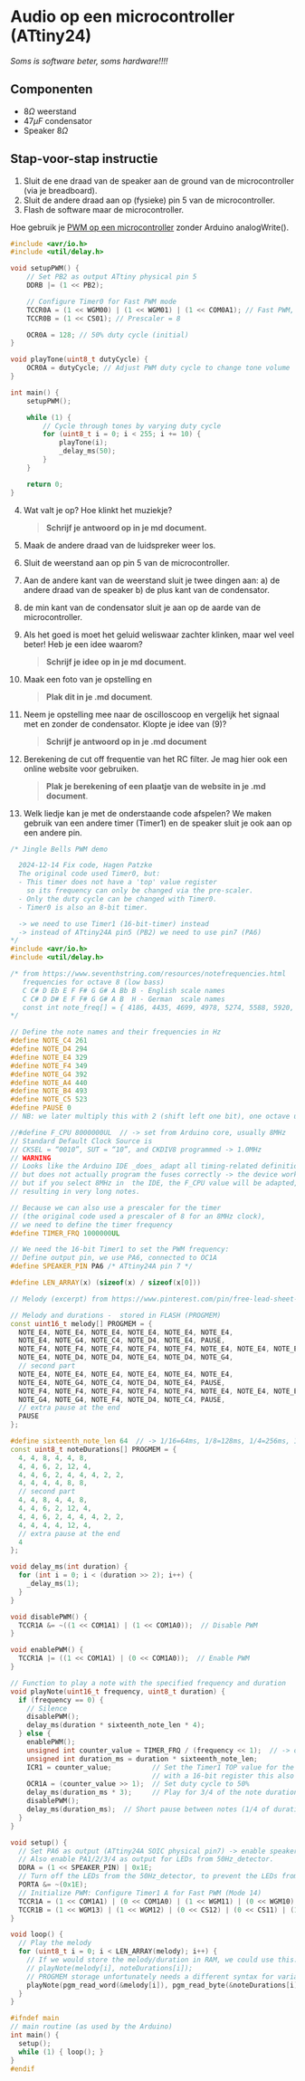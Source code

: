 # Audio op een microcontroller (ATtiny24)

_Soms is software beter, soms hardware!!!!_

## Componenten

- $8 {\Omega}$ weerstand
- $47 {\mu}F$ condensator
- Speaker $8 {\Omega}$

## Stap-voor-stap instructie

1) Sluit de ene draad van de speaker aan de ground van de microcontroller (via je breadboard). 
2) Sluit de andere draad aan op (fysieke) pin 5 van de microcontroller.
3) Flash de software maar de microcontroller. 

Hoe gebruik je [PWM op een microcontroller](https://www.hackster.io/bearislive/enable-pwm-on-an-attiny-by-programming-its-registers-565948) zonder Arduino analogWrite().

```c++
#include <avr/io.h>
#include <util/delay.h>

void setupPWM() {
    // Set PB2 as output ATtiny physical pin 5
    DDRB |= (1 << PB2);

    // Configure Timer0 for Fast PWM mode
    TCCR0A = (1 << WGM00) | (1 << WGM01) | (1 << COM0A1); // Fast PWM, non-inverting
    TCCR0B = (1 << CS01); // Prescaler = 8

    OCR0A = 128; // 50% duty cycle (initial)
}

void playTone(uint8_t dutyCycle) {
    OCR0A = dutyCycle; // Adjust PWM duty cycle to change tone volume
}

int main() {
    setupPWM();

    while (1) {
        // Cycle through tones by varying duty cycle
        for (uint8_t i = 0; i < 255; i += 10) {
            playTone(i);
            _delay_ms(50);
        }
    }

    return 0;
}

```

4) Wat valt je op? Hoe klinkt het muziekje? 

   > __Schrijf je antwoord op in je md document.__

5) Maak de andere draad van de luidspreker weer los. 
6) Sluit de weerstand aan op pin 5 van de microcontroller.
7) Aan de andere kant van de weerstand sluit je twee dingen aan: a) de andere draad van de speaker b) de plus kant van de condensator. 
8) de min kant van de condensator sluit je aan op de aarde van de microcontroller.
9) Als het goed is moet het geluid weliswaar zachter klinken, maar wel veel beter! Heb je een idee waarom? 

   > __Schrijf je idee op in je md document.__

10) Maak een foto van je opstelling en 

    > __Plak dit in je .md document__.

11) Neem je opstelling mee naar de oscilloscoop en vergelijk het signaal met en zonder de condensator. Klopte je idee van (9)?

    > __Schrijf je antwoord op in je .md document__

12) Berekening de cut off frequentie van het RC filter. Je mag hier ook een online website voor gebruiken. 

    > __Plak je berekening of een plaatje van de website in je .md document__.

13) Welk liedje kan je met de onderstaande code afspelen? We maken gebruik van een andere timer (Timer1) en de speaker sluit je ook aan op een andere pin.

```c++
/* Jingle Bells PWM demo

  2024-12-14 Fix code, Hagen Patzke
  The original code used Timer0, but:
  - This timer does not have a 'top' value register
    so its frequency can only be changed via the pre-scaler.
  - Only the duty cycle can be changed with Timer0.
  - Timer0 is also an 8-bit timer.

  -> we need to use Timer1 (16-bit-timer) instead
  -> instead of ATtiny24A pin5 (PB2) we need to use pin7 (PA6)
*/
#include <avr/io.h>
#include <util/delay.h>

/* from https://www.seventhstring.com/resources/notefrequencies.html
   frequencies for octave 8 (low bass)
   C C# D Eb E F F# G G# A Bb B - English scale names
   C C# D D# E F F# G G# A B  H - German  scale names
   const int note_freq[] = { 4186, 4435, 4699, 4978, 5274, 5588, 5920, 6272, 6645, 7040, 7459, 7902 };
*/

// Define the note names and their frequencies in Hz
#define NOTE_C4 261
#define NOTE_D4 294
#define NOTE_E4 329
#define NOTE_F4 349
#define NOTE_G4 392
#define NOTE_A4 440
#define NOTE_B4 493
#define NOTE_C5 523
#define PAUSE 0
// NB: we later multiply this with 2 (shift left one bit), one octave up sounds better with buzzers

//#define F_CPU 8000000UL  // -> set from Arduino core, usually 8MHz
// Standard Default Clock Source is
// CKSEL = “0010”, SUT = “10”, and CKDIV8 programmed -> 1.0MHz
// WARNING
// Looks like the Arduino IDE _does_ adapt all timing-related definitions to the selected frequency (e.g. internal 1MHz or 8MHz)
// but does not actually program the fuses correctly -> the device works in whatever is set (1MHz from the factory)
// but if you select 8MHz in  the IDE, the F_CPU value will be adapted, and also the timing for _delay_ms,
// resulting in very long notes.

// Because we can also use a prescaler for the timer
// (the original code used a prescaler of 8 for an 8MHz clock),
// we need to define the timer frequency
#define TIMER_FRQ 1000000UL

// We need the 16-bit Timer1 to set the PWM frequency:
// Define output pin, we use PA6, connected to OC1A
#define SPEAKER_PIN PA6 /* ATtiny24A pin 7 */

#define LEN_ARRAY(x) (sizeof(x) / sizeof(x[0]))

// Melody (excerpt) from https://www.pinterest.com/pin/free-lead-sheet-jingle-bells--778559854340300182/

// Melody and durations -  stored in FLASH (PROGMEM)
const uint16_t melody[] PROGMEM = {
  NOTE_E4, NOTE_E4, NOTE_E4, NOTE_E4, NOTE_E4, NOTE_E4,
  NOTE_E4, NOTE_G4, NOTE_C4, NOTE_D4, NOTE_E4, PAUSE,
  NOTE_F4, NOTE_F4, NOTE_F4, NOTE_F4, NOTE_F4, NOTE_E4, NOTE_E4, NOTE_E4, NOTE_E4,
  NOTE_E4, NOTE_D4, NOTE_D4, NOTE_E4, NOTE_D4, NOTE_G4,
  // second part
  NOTE_E4, NOTE_E4, NOTE_E4, NOTE_E4, NOTE_E4, NOTE_E4,
  NOTE_E4, NOTE_G4, NOTE_C4, NOTE_D4, NOTE_E4, PAUSE,
  NOTE_F4, NOTE_F4, NOTE_F4, NOTE_F4, NOTE_F4, NOTE_E4, NOTE_E4, NOTE_E4, NOTE_E4,
  NOTE_G4, NOTE_G4, NOTE_F4, NOTE_D4, NOTE_C4, PAUSE,
  // extra pause at the end
  PAUSE
};

#define sixteenth_note_len 64  // -> 1/16=64ms, 1/8=128ms, 1/4=256ms, 1/2=512ms, 1/1=1024ms
const uint8_t noteDurations[] PROGMEM = {
  4, 4, 8, 4, 4, 8,
  4, 4, 6, 2, 12, 4,
  4, 4, 6, 2, 4, 4, 4, 2, 2,
  4, 4, 4, 4, 8, 8,
  // second part
  4, 4, 8, 4, 4, 8,
  4, 4, 6, 2, 12, 4,
  4, 4, 6, 2, 4, 4, 4, 2, 2,
  4, 4, 4, 4, 12, 4,
  // extra pause at the end
  4
};

void delay_ms(int duration) {
  for (int i = 0; i < (duration >> 2); i++) {
    _delay_ms(1);
  }
}

void disablePWM() {
  TCCR1A &= ~((1 << COM1A1) | (1 << COM1A0));  // Disable PWM
}

void enablePWM() {
  TCCR1A |= ((1 << COM1A1) | (0 << COM1A0));  // Enable PWM
}

// Function to play a note with the specified frequency and duration
void playNote(uint16_t frequency, uint8_t duration) {
  if (frequency == 0) {
    // Silence
    disablePWM();
    delay_ms(duration * sixteenth_note_len * 4);
  } else {
    enablePWM();
    unsigned int counter_value = TIMER_FRQ / (frequency << 1);  // -> one octave higher
    unsigned int duration_ms = duration * sixteenth_note_len;
    ICR1 = counter_value;          // Set the Timer1 TOP value for the desired frequency
                                   // with a 16-bit register this also makes sense
    OCR1A = (counter_value >> 1);  // Set duty cycle to 50%
    delay_ms(duration_ms * 3);     // Play for 3/4 of the note duration
    disablePWM();
    delay_ms(duration_ms);  // Short pause between notes (1/4 of duration)
  }
}

void setup() {
  // Set PA6 as output (ATtiny24A SOIC physical pin7) -> enable speaker pin on Port A
  // Also enable PA1/2/3/4 as output for LEDs from 50Hz_detector.
  DDRA = (1 << SPEAKER_PIN) | 0x1E;
  // Turn off the LEDs from the 50Hz_detector, to prevent the LEDs from flickering while playing.
  PORTA &= ~(0x1E);
  // Initialize PWM: Configure Timer1 A for Fast PWM (Mode 14)
  TCCR1A = (1 << COM1A1) | (0 << COM1A0) | (1 << WGM11) | (0 << WGM10);            // Fast PWM, non-inverting
  TCCR1B = (1 << WGM13) | (1 << WGM12) | (0 << CS12) | (0 << CS11) | (1 << CS10);  // Count up, Prescaler = 1
}

void loop() {
  // Play the melody
  for (uint8_t i = 0; i < LEN_ARRAY(melody); i++) {
    // If we would store the melody/duration in RAM, we could use this:
    // playNote(melody[i], noteDurations[i]);
    // PROGMEM storage unfortunately needs a different syntax for variable access
    playNote(pgm_read_word(&melody[i]), pgm_read_byte(&noteDurations[i]));
  }
}

#ifndef main
// main routine (as used by the Arduino)
int main() {
  setup();
  while (1) { loop(); }
}
#endif
```

